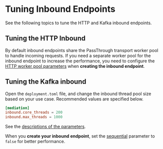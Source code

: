 # Tuning Inbound Endpoints

See the following topics to tune the HTTP and Kafka inbound endpoints.

## Tuning the HTTP Inbound

By default inbound endpoints share the PassThrough transport worker pool to handle incoming requests. If you need a separate worker pool for the inbound endpoint to increase the performance, you need to configure the [HTTP worker pool parameters]({{base_path}}/reference/synapse-properties/inbound-endpoints/listening-inbound-endpoints/http-inbound-endpoint-properties/#worker-pool-configuration-properties) when <b>creating the inbound endpoint</b>.

## Tuning the Kafka inbound

Open the `deployment.toml` file, and change the inbound thread pool size based on your use case. Recommended values are specified below.

```toml
[mediation]
inbound.core_threads = 200 
inbound.max_threads = 1000   
```
See the [descriptions of the parameters]({{base_path}}/reference/config-catalog-mi/#message-mediation).

When you **create your inbound endpoint**, set the [sequential]({{base_path}}/reference/synapse-properties/inbound-endpoints/polling-inbound-endpoints/kafka-inbound-endpoint-properties) parameter to `false` for better performance.
